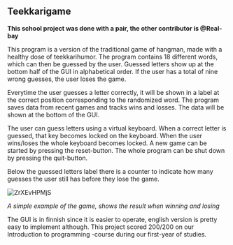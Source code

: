 ## Teekkarigame

**This school project was done with a pair, the other contributor is @Real-bay**

This program is a version of the traditional game of hangman, made with
a healthy dose of teekkarihumor. The program contains 18 different
words, which can then be guessed by the user. Guessed letters show up at the
bottom half of the GUI in alphabetical order. If the user has a total of nine
wrong guesses, the user loses the game.

Everytime the user guesses a letter correctly, it will be shown in a label at
the correct position corresponding to the randomized word. The program saves
data from recent games and tracks wins and losses. The data will be shown at
the bottom of the GUI.

The user can guess letters using a virtual keyboard. When a correct letter is
guessed, that key becomes locked on the keyboard. When the user wins/loses the
whole keyboard becomes locked. A new game can be started by pressing the
reset-button. The whole program can be shut down by pressing the quit-button.

Below the guessed letters label there is a counter to indicate how many guesses
the user still has before they lose the game.


![ZrXEvHPMjS](https://user-images.githubusercontent.com/70947133/147235248-ac177f5d-9020-42c1-a12a-2cab5c7c5844.gif)

*A simple example of the game, shows the result when winning and losing*



The GUI is in finnish since it is easier to operate, english version is pretty easy to implement although. This project scored 200/200 on our Introduction to programming -course during our first-year of studies. 


